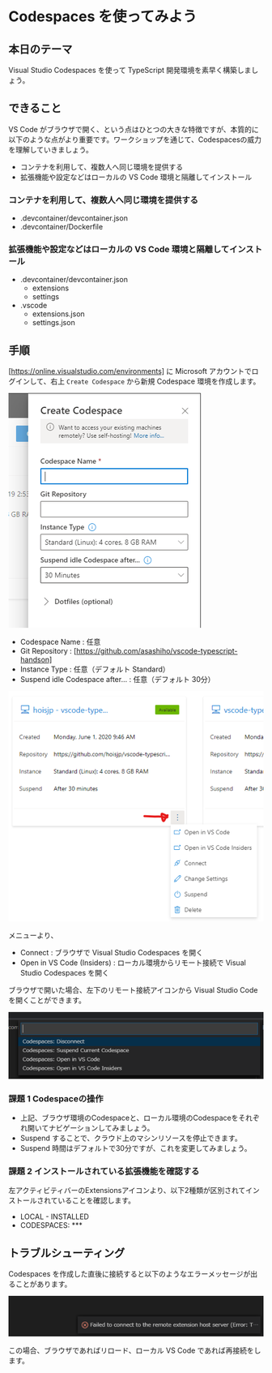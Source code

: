# Codespaces を使ってみよう

## 本日のテーマ

Visual Studio Codespaces を使って TypeScript 開発環境を素早く構築しましょう。

## できること

VS Code がブラウザで開く、という点はひとつの大きな特徴ですが、本質的に以下のような点がより重要です。ワークショップを通じて、Codespacesの威力を理解していきましょう。

- コンテナを利用して、複数人へ同じ環境を提供する
- 拡張機能や設定などはローカルの VS Code 環境と隔離してインストール

### コンテナを利用して、複数人へ同じ環境を提供する

- .devcontainer/devcontainer.json
- .devcontainer/Dockerfile

### 拡張機能や設定などはローカルの VS Code 環境と隔離してインストール

- .devcontainer/devcontainer.json
  - extensions
  - settings
- .vscode
  - extensions.json
  - settings.json

## 手順

[https://online.visualstudio.com/environments] に Microsoft アカウントでログインして、右上 `Create Codespace` から新規 Codespace 環境を作成します。

![CodespacesCreate](images/CodespacesCreate.png)

- Codespace Name : 任意
- Git Repository : [https://github.com/asashiho/vscode-typescript-handson]
- Instance Type : 任意（デフォルト Standard）
- Suspend idle Codespace after... : 任意（デフォルト 30分）

![CodespacesMenu](images/CodespacesMenu.png)

メニューより、

- Connect : ブラウザで Visual Studio Codespaces を開く
- Open in VS Code (Insiders) : ローカル環境からリモート接続で Visual Studio Codespaces を開く

ブラウザで開いた場合、左下のリモート接続アイコンから Visual Studio Code を開くことができます。

![CodespacesConnectMenuOnBrowswer.png](images/CodespacesConnectMenuOnBrowswer.png)

### 課題 1 Codespaceの操作

- 上記、ブラウザ環境のCodespaceと、ローカル環境のCodespaceをそれぞれ開いてナビゲーションしてみましょう。
- Suspend することで、クラウド上のマシンリソースを停止できます。
- Suspend 時間はデフォルトで30分ですが、これを変更してみましょう。

### 課題 2 インストールされている拡張機能を確認する

左アクティビティバーのExtensionsアイコンより、以下2種類が区別されてインストールされていることを確認します。

- LOCAL - INSTALLED
- CODESPACES: ***

## トラブルシューティング

Codespaces を作成した直後に接続すると以下のようなエラーメッセージが出ることがあります。

![CodespacesFailedToConnect](images/CodespacesFailedToConnect.png)

この場合、ブラウザであればリロード、ローカル VS Code であれば再接続をします。
